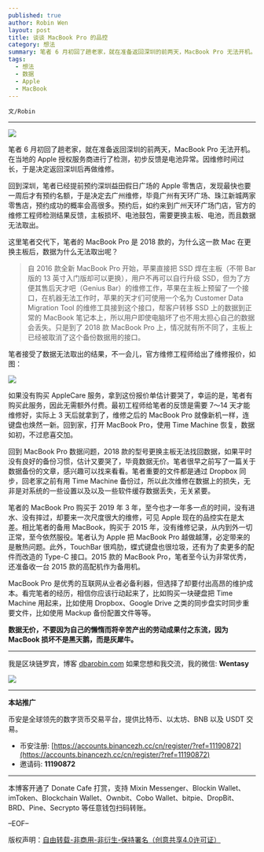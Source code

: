 ```yaml
---
published: true
author: Robin Wen
layout: post
title: 谈谈 MacBook Pro 的品控
category: 想法
summary: 笔者 6 月初回了趟老家，就在准备返回深圳的前两天，MacBook Pro 无法开机。在当地的 Apple 授权服务商进行了检测，初步反馈是电池异常。因维修时间过长，于是决定返回深圳后再做维修。MacBook Pro 是优秀的互联网从业者必备利器，但选择了却要付出高昂的维护成本。看完笔者的经历，相信你应该行动起来了，比如购买一块硬盘把 Time Machine 用起来，比如使用 Dropbox、Google Drive 之类的同步盘实时同步重要文件，比如使用 Mackup 备份配置文件等等。数据无价，不要因为自己的懒惰而将辛苦产出的劳动成果付之东流，因为 MacBook 损坏不是黑天鹅，而是灰犀牛。
tags:
  - 想法
  - 数据
  - Apple
  - MacBook
---
```


`文/Robin`

***

![](https://cdn.dbarobin.com/lmj7zle.png)

笔者 6 月初回了趟老家，就在准备返回深圳的前两天，MacBook Pro 无法开机。在当地的 Apple 授权服务商进行了检测，初步反馈是电池异常。因维修时间过长，于是决定返回深圳后再做维修。

回到深圳，笔者已经提前预约深圳益田假日广场的 Apple 零售店，发现最快也要一周后才有预约名额，于是决定去广州维修，毕竟广州有天环广场、珠江新城两家零售店，预约成功的概率会高很多。预约后，如约来到广州天环广场门店，官方的维修工程师检测结果反馈，主板损坏、电池鼓包，需要更换主板、电池，而且数据无法取出。

这里笔者交代下，笔者的 MacBook Pro 是 2018 款的，为什么这一款 Mac 在更换主板后，数据为什么无法取出呢？

> 自 2016 款全新 MacBook Pro 开始，苹果直接把 SSD 焊在主板（不带 Bar 版的 13 英寸入门版却可以更换），用户不再可以自行升级 SSD，但为了方便其售后天才吧（Genius Bar）的维修工作，苹果在主板上预留了一个接口，在机器无法工作时，苹果的天才们可使用一个名为 Customer Data Migration Tool 的维修工具接到这个接口，帮客户转移 SSD 上的数据到正常的 MacBook 笔记本上，所以用户即使电脑坏了也不用太担心自己的数据会丢失。只是到了 2018 款 MacBook Pro 上，情况就有所不同了，主板上已经被取消了这个备份数据用的接口。

笔者接受了数据无法取出的结果，不一会儿，官方维修工程师给出了维修报价，如图：

![](https://cdn.dbarobin.com/r9uxnmn.png)

如果没有购买 AppleCare 服务，拿到这份报价单估计要哭了，幸运的是，笔者有购买此服务，因此无需额外付费。最初工程师给笔者的反馈是需要 7～14 天才能维修好，实际上 3 天后就拿到了，维修之后的 MacBook Pro 就像新机一样，连键盘也焕然一新。回到家，打开 MacBook Pro，使用 Time Machine 恢复，数据如初，不过悲喜交加。

回到 MacBook Pro 数据问题，2018 款的型号更换主板无法找回数据，如果平时没有良好的备份习惯，估计又要哭了，毕竟数据无价。笔者很早之前写了一篇关于数据备份的文章，感兴趣可以找来看看。笔者重要的文件都是通过 Dropbox 同步，回老家之前有用 Time Machine 备份过，所以此次维修在数据上的损失，无非是对系统的一些设置以及以及一些软件缓存数据丢失，无关紧要。

笔者的 MacBook Pro 购买于 2019 年 3 年，至今也才一年多一点的时间，没有进水、没有摔过，却要来一次尺度很大的维修，可见 Apple 现在的品控实在是太差。相比笔者的备用 MacBook，购买于 2015 年，没有维修记录，从内到外一切正常，至今依然服役。笔者认为 Apple 把 MacBook Pro 越做越薄，必定带来的是散热问题。此外，TouchBar 很鸡肋，蝶式键盘也很垃圾，还有为了卖更多的配件而改造的 Type-C 接口。2015 款的 MacBook Pro，笔者至今认为非常优秀，还准备收一台 2015 款的高配机作为备用机。

MacBook Pro 是优秀的互联网从业者必备利器，但选择了却要付出高昂的维护成本。看完笔者的经历，相信你应该行动起来了，比如购买一块硬盘把 Time Machine 用起来，比如使用 Dropbox、Google Drive 之类的同步盘实时同步重要文件，比如使用 Mackup 备份配置文件等等。

**数据无价，不要因为自己的懒惰而将辛苦产出的劳动成果付之东流，因为 MacBook 损坏不是黑天鹅，而是灰犀牛。**

***

我是区块链罗宾，博客 [dbarobin.com](https://dbarobin.com/)
如果您想和我交流，我的微信: **Wentasy**

![](https://cdn.dbarobin.com/v4yywe2.png)

***

**本站推广**

币安是全球领先的数字货币交易平台，提供比特币、以太坊、BNB 以及 USDT 交易。

* 币安注册: [https://accounts.binancezh.cc/cn/register/?ref=11190872](https://accounts.binancezh.cc/cn/register/?ref=11190872)
* 邀请码: **11190872**

***

本博客开通了 Donate Cafe 打赏，支持 Mixin Messenger、Blockin Wallet、imToken、Blockchain Wallet、Ownbit、Cobo Wallet、bitpie、DropBit、BRD、Pine、Secrypto 等任意钱包扫码转账。

<center>
    <div class="--donate-button"
         data-button-id="f8b9df0d-af9a-460d-8258-d3f435445075"
    ></div>
</center>

–EOF–

版权声明：[自由转载-非商用-非衍生-保持署名（创意共享4.0许可证）](http://creativecommons.org/licenses/by-nc-nd/4.0/deed.zh)